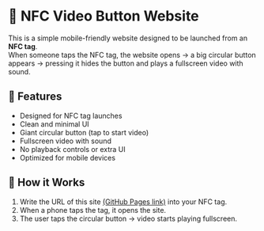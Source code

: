 # 📱 NFC Video Button Website

This is a simple mobile-friendly website designed to be launched from an **NFC tag**.  
When someone taps the NFC tag, the website opens → a big circular button appears → pressing it hides the button and plays a fullscreen video with sound.

## 🎥 Features
- Designed for NFC tag launches
- Clean and minimal UI
- Giant circular button (tap to start video)
- Fullscreen video with sound
- No playback controls or extra UI
- Optimized for mobile devices

## 🚀 How it Works
1. Write the URL of this site [(GitHub Pages link)](https://dzneladzedato.github.io/NFC-audio-scare-vid/) into your NFC tag.
2. When a phone taps the tag, it opens the site.
3. The user taps the circular button → video starts playing fullscreen.
